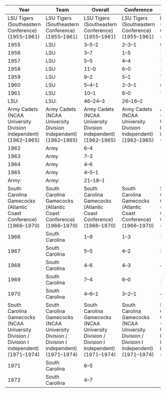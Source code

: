 |Year| Team| Overall| Conference| Standing| Bowl/playoffs| Coaches#|AP°|
|--|--|--|--|--|--|--|--|
|LSU Tigers (Southeastern Conference) (1955–1961)|LSU Tigers (Southeastern Conference) (1955–1961)|LSU Tigers (Southeastern Conference) (1955–1961)|LSU Tigers (Southeastern Conference) (1955–1961)|LSU Tigers (Southeastern Conference) (1955–1961)|LSU Tigers (Southeastern Conference) (1955–1961)|LSU Tigers (Southeastern Conference) (1955–1961)|LSU Tigers (Southeastern Conference) (1955–1961)|
|1955| LSU|3–5–2| 2–3–1| 9th||||
|1956| LSU|3–7| 1–5| 11th||||
|1957| LSU|5–5| 4–4| 7th||||
|1958| LSU|11–0| 6–0| 1st|W Sugar|1|1|
|1959| LSU|9–2| 5–1| T–2nd|L Sugar|3|3|
|1960| LSU|5–4–1| 2–3–1| 8th||||
|1961| LSU|10–1| 6–0| T–1st|W Orange|3|4|
|LSU:|LSU:|46–24–3| 26–16–2|||||
|Army Cadets (NCAA University Division independent) (1962–1965)|Army Cadets (NCAA University Division independent) (1962–1965)|Army Cadets (NCAA University Division independent) (1962–1965)|Army Cadets (NCAA University Division independent) (1962–1965)|Army Cadets (NCAA University Division independent) (1962–1965)|Army Cadets (NCAA University Division independent) (1962–1965)|Army Cadets (NCAA University Division independent) (1962–1965)|Army Cadets (NCAA University Division independent) (1962–1965)|
|1962| Army|6–4||||||
|1963| Army|7–3||||||
|1964| Army|4–6||||||
|1965| Army|4–5–1||||||
|Army:|Army:|21–18–1||||||
|South Carolina Gamecocks (Atlantic Coast Conference) (1966–1970)|South Carolina Gamecocks (Atlantic Coast Conference) (1966–1970)|South Carolina Gamecocks (Atlantic Coast Conference) (1966–1970)|South Carolina Gamecocks (Atlantic Coast Conference) (1966–1970)|South Carolina Gamecocks (Atlantic Coast Conference) (1966–1970)|South Carolina Gamecocks (Atlantic Coast Conference) (1966–1970)|South Carolina Gamecocks (Atlantic Coast Conference) (1966–1970)|South Carolina Gamecocks (Atlantic Coast Conference) (1966–1970)|
|1966| South Carolina|1–9| 1–3| 7th||||
|1967| South Carolina|5–5| 4–2| 3rd||||
|1968| South Carolina|4–6| 4–3| 4th||||
|1969| South Carolina|7–4| 6–0| 1st|L Peach|||
|1970| South Carolina|4–6–1| 3–2–1| 4th||||
|South Carolina Gamecocks (NCAA University Division / Division I independent) (1971–1974)|South Carolina Gamecocks (NCAA University Division / Division I independent) (1971–1974)|South Carolina Gamecocks (NCAA University Division / Division I independent) (1971–1974)|South Carolina Gamecocks (NCAA University Division / Division I independent) (1971–1974)|South Carolina Gamecocks (NCAA University Division / Division I independent) (1971–1974)|South Carolina Gamecocks (NCAA University Division / Division I independent) (1971–1974)|South Carolina Gamecocks (NCAA University Division / Division I independent) (1971–1974)|South Carolina Gamecocks (NCAA University Division / Division I independent) (1971–1974)|
|1971| South Carolina|6–5||||||
|1972| South Carolina|4–7||||||